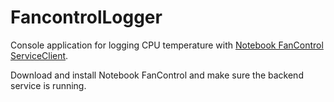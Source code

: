 # FancontrolLogger
Console application for logging CPU temperature with [Notebook FanControl ServiceClient](http://www.computerbase.de/forum/showthread.php?t=1070494). 

Download and install Notebook FanControl and make sure the backend service is running.

